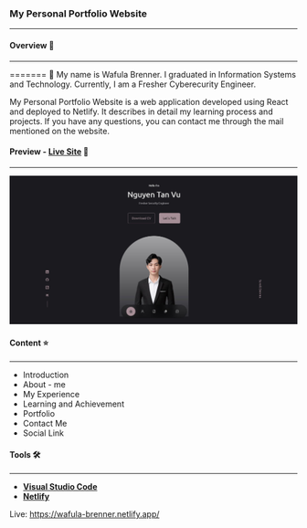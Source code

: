 ### My Personal Portfolio Website 
---
#### Overview 🔗
---


=======
👋 My name is Wafula Brenner. I graduated in Information Systems and Technology. Currently, I am a Fresher Cyberecurity Engineer.


My Personal Portfolio Website is a web application developed using React and deployed to Netlify. It describes in detail my learning process and projects. If you have any questions, you can contact me through the mail mentioned on the website.
#### Preview - __[Live Site](https://wafula-brenner.netlify.app/)__ 🚩
----
![Preview!](/src/assets/portfolio2.jpg "Live Site")

#### Content ⭐
---
- Introduction
- About - me
- My Experience
- Learning and Achievement
- Portfolio
- Contact Me
- Social Link
#### Tools 🛠️
---
- __[Visual Studio Code](https://code.visualstudio.com/)__
- __[Netlify](https://www.netlify.com/)__

Live: https://wafula-brenner.netlify.app/
